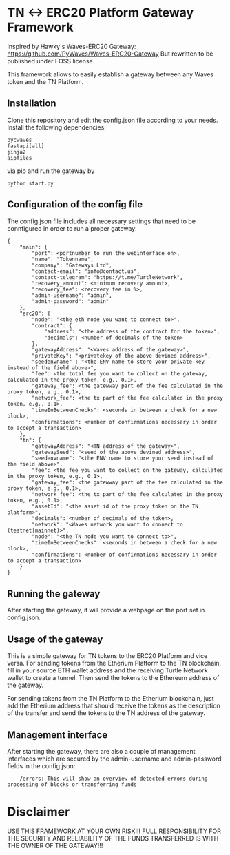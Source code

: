 # TN <-> ERC20 Platform Gateway Framework

Inspired by Hawky's Waves-ERC20 Gateway: https://github.com/PyWaves/Waves-ERC20-Gateway
But rewritten to be published under FOSS license.

This framework allows to easily establish a gateway between any Waves token and the
TN Platform.
## Installation
Clone this repository and edit the config.json file according to your needs. Install the following dependencies:
```
pycwaves
fastapi[all]
jinja2
aiofiles
```
via pip and run the gateway by
```
python start.py
```
## Configuration of the config file
The config.json file includes all necessary settings that need to be connfigured in order to run a proper gateway:
```
{
    "main": {
        "port": <portnumber to run the webinterface on>,
        "name": "Tokenname",
        "company": "Gateways Ltd",
        "contact-email": "info@contact.us",
        "contact-telegram": "https://t.me/TurtleNetwork",
        "recovery_amount": <minimum recovery amount>,
        "recovery_fee": <recovery fee in %>,
        "admin-username": "admin",
        "admin-password": "admin"
    },
    "erc20": {
        "node": "<the eth node you want to connect to>",
        "contract": {
            "address": "<the address of the contract for the token>",
            "decimals": <number of decimals of the token>
        },
        "gatewayAddress": "<Waves address of the gateway>",
        "privateKey": "<privatekey of the above devined address>",
        "seedenvname" : "<the ENV name to store your private key instead of the field above>",
        "fee": <the total fee you want to collect on the gateway, calculated in the proxy token, e.g., 0.1>,
        "gateway_fee": <the gatewway part of the fee calculated in the proxy token, e.g., 0.1>,
        "network_fee": <the tx part of the fee calculated in the proxy token, e.g., 0.1>,
        "timeInBetweenChecks": <seconds in between a check for a new block>,
        "confirmations": <number of confirmations necessary in order to accept a transaction>
    },
    "tn": {
        "gatewayAddress": "<TN address of the gateway>",
        "gatewaySeed": "<seed of the above devined address>",
        "seedenvname": "<the ENV name to store your seed instead of the field above>",
        "fee": <the fee you want to collect on the gateway, calculated in the proxy token, e.g., 0.1>,
        "gateway_fee": <the gatewway part of the fee calculated in the proxy token, e.g., 0.1>,
        "network_fee": <the tx part of the fee calculated in the proxy token, e.g., 0.1>,
        "assetId": "<the asset id of the proxy token on the TN platform>",
        "decimals": <number of decimals of the token>,
        "network": "<Waves network you want to connect to (testnet|mainnet)>",
        "node": "<the TN node you want to connect to>",
        "timeInBetweenChecks": <seconds in between a check for a new block>,
        "confirmations": <number of confirmations necessary in order to accept a transaction>
    }
}
```

## Running the gateway
After starting the gateway, it will provide a webpage on the port set in config.json.

## Usage of the gateway
This is a simple gateway for TN tokens to the ERC20 Platform and vice versa. For sending tokens from the Etherium Platform to the TN blockchain, fill in your source ETH wallet address and the receiving Turtle Network wallet to create a tunnel. Then send the tokens to the Ethereum address of the gateway.

For sending tokens from the TN Platform to the Etherium blockchain, just add the Etherium address that should receive the tokens as the description of the transfer and send the tokens to the TN address of the gateway.

## Management interface
After starting the gateway, there are also a couple of management interfaces which are secured by the admin-username and admin-password fields in the config.json:
```
    /errors: This will show an overview of detected errors during processing of blocks or transferring funds
```

# Disclaimer
USE THIS FRAMEWORK AT YOUR OWN RISK!!! FULL RESPONSIBILITY FOR THE SECURITY AND RELIABILITY OF THE FUNDS TRANSFERRED IS WITH THE OWNER OF THE GATEWAY!!!
